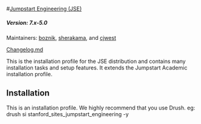 #[Jumpstart Engineering (JSE)](https://github.com/SU-SWS/stanford_sites_jumpstart_engineering)
##### Version: 7.x-5.0

Maintainers: [boznik](https://github.com/boznik), [sherakama](https://github.com/sherakama), and
[cjwest](https://github.com/cjwest)

[Changelog.md](CHANGELOG.md)

This is the installation profile for the JSE distribution and contains many
installation tasks and setup features. It extends the Jumpstart Academic
installation profile.

Installation
---

This is an installation profile. We highly recommend that you use Drush.
eg: drush si stanford_sites_jumpstart_engineering -y
